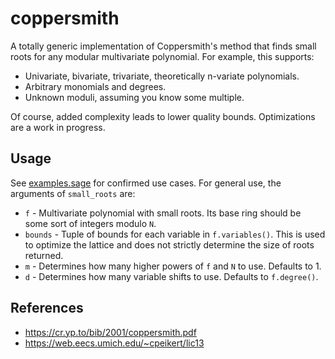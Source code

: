 # coppersmith
A totally generic implementation of Coppersmith's method that finds small roots for any modular multivariate polynomial. For example, this supports:
* Univariate, bivariate, trivariate, theoretically n-variate polynomials.
* Arbitrary monomials and degrees.
* Unknown moduli, assuming you know some multiple.

Of course, added complexity leads to lower quality bounds. Optimizations are a work in progress.

## Usage
See [examples.sage](examples.sage) for confirmed use cases. For general use, the arguments of `small_roots` are:
* `f` - Multivariate polynomial with small roots. Its base ring should be some sort of integers modulo `N`.
* `bounds` - Tuple of bounds for each variable in `f.variables()`. This is used to optimize the lattice and does not strictly determine the size of roots returned.
* `m` - Determines how many higher powers of `f` and `N` to use. Defaults to 1.
* `d` - Determines how many variable shifts to use. Defaults to `f.degree()`.

## References
* https://cr.yp.to/bib/2001/coppersmith.pdf
* https://web.eecs.umich.edu/~cpeikert/lic13

